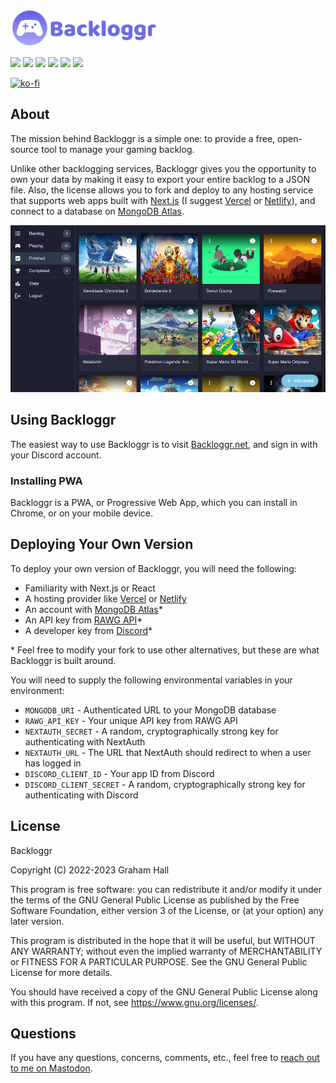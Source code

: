 ![](./backloggr_logo.png)

![](https://img.shields.io/github/package-json/v/ghall89/backloggr?style=flat-square) ![](https://img.shields.io/netlify/b56fde21-6856-462e-ac6b-7a2e35fb6db3?style=flat-square) ![](https://img.shields.io/github/license/ghall89/backloggr?style=flat-square) ![](https://img.shields.io/github/commit-activity/m/ghall89/backloggr?style=flat-square) ![](https://img.shields.io/github/stars/ghall89/backloggr?style=flat-square) ![](https://img.shields.io/github/forks/ghall89/backloggr?style=flat-square)

[![ko-fi](https://ko-fi.com/img/githubbutton_sm.svg)](https://ko-fi.com/T6T66ELM7)

## About

The mission behind Backloggr is a simple one: to provide a free, open-source tool to manage your gaming backlog.

Unlike other backlogging services, Backloggr gives you the opportunity to own your data by making it easy to export your entire backlog to a JSON file. Also, the license allows you to fork and deploy to any hosting service that supports web apps built with [Next.js](https://nextjs.org/) (I suggest [Vercel](https://vercel.com/) or [Netlify](https://www.netlify.com/)), and connect to a database on [MongoDB Atlas](https://www.mongodb.com/cloud/atlas).

![](./screenshot.png)

## Using Backloggr

The easiest way to use Backloggr is to visit [Backloggr.net](https://backloggr.net), and sign in with your Discord account.

### Installing PWA

Backloggr is a PWA, or Progressive Web App, which you can install in Chrome, or on your mobile device.

## Deploying Your Own Version

To deploy your own version of Backloggr, you will need the following:

- Familiarity with Next.js or React
- A hosting provider like [Vercel](https://vercel.com/) or [Netlify](https://www.netlify.com/)
- An account with [MongoDB Atlas](https://www.mongodb.com/cloud/atlas)\*
- An API key from [RAWG API](https://api.rawg.io/docs/)\*
- A developer key from [Discord](https://discord.com/developers)\*

\* Feel free to modify your fork to use other alternatives, but these are what Backloggr is built around.

You will need to supply the following environmental variables in your environment:

- `MONGODB_URI` - Authenticated URL to your MongoDB database
- `RAWG_API_KEY` - Your unique API key from RAWG API
- `NEXTAUTH_SECRET` - A random, cryptographically strong key for authenticating with NextAuth
- `NEXTAUTH_URL` - The URL that NextAuth should redirect to when a user has logged in
- `DISCORD_CLIENT_ID` - Your app ID from Discord
- `DISCORD_CLIENT_SECRET` - A random, cryptographically strong key for authenticating with Discord

## License

Backloggr

Copyright (C) 2022-2023 Graham Hall

This program is free software: you can redistribute it and/or modify
it under the terms of the GNU General Public License as published by
the Free Software Foundation, either version 3 of the License, or
(at your option) any later version.

This program is distributed in the hope that it will be useful,
but WITHOUT ANY WARRANTY; without even the implied warranty of
MERCHANTABILITY or FITNESS FOR A PARTICULAR PURPOSE. See the
GNU General Public License for more details.

You should have received a copy of the GNU General Public License
along with this program. If not, see <https://www.gnu.org/licenses/>.

## Questions

If you have any questions, concerns, comments, etc., feel free to [reach out to me on Mastodon](https://home.social/@ghalldev).
